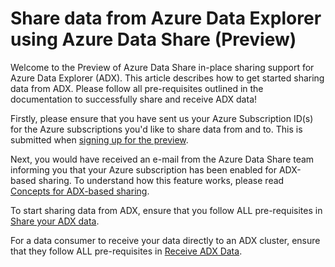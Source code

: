 # Share data from Azure Data Explorer using Azure Data Share (Preview)

Welcome to the Preview of Azure Data Share in-place sharing support for Azure Data Explorer (ADX). This article describes how to get started sharing data from ADX. Please follow all pre-requisites outlined in the documentation to successfully share and receive ADX data!

Firstly, please ensure that you have sent us your Azure Subscription ID(s) for the Azure subscriptions you'd like to share data from and to. This is submitted when [signing up for the preview](https://aka.ms/azuredatasharepreviewsignup).

Next, you would have received an e-mail from the Azure Data Share team informing you that your Azure subscription has been enabled for ADX-based sharing. To understand how this feature works, please read [Concepts for ADX-based sharing](concepts-adx-sharing.md).

To start sharing data from ADX, ensure that you follow ALL pre-requisites in [Share your ADX data](share-your-adx-data.md).

For a data consumer to receive your data directly to an ADX cluster, ensure that they follow ALL pre-requisites in [Receive ADX Data](receive-adx-data.md).
